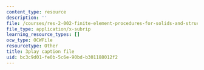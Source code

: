 ```yaml
---
content_type: resource
description: ''
file: /courses/res-2-002-finite-element-procedures-for-solids-and-structures-spring-2010/bc3c9d01fe0b5c6e90bdb301188012f2_ut04RoDL-gk.vtt
file_type: application/x-subrip
learning_resource_types: []
ocw_type: OCWFile
resourcetype: Other
title: 3play caption file
uid: bc3c9d01-fe0b-5c6e-90bd-b301188012f2
---
```

